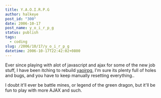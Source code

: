 ```yaml
---
title: Y.A.O.I.R.P.G
author: halkeye
post_id: "300"
date: 2006-10-17
post_name: y_o_i_r_p_g
status: publish
tags:
  - coding
slug: /2006/10/17/y_o_i_r_p_g
datetime: 2006-10-17T22:42:02+0800
---
```


Ever since playing with alot of javascript and ajax for some of the new job stuff, I have been itching to rebuild [yaoirpg](https://yaoirpg.halkeye.net/), I'm sure its plenty full of holes and bugs, and you have to keep manually resetting everything..




I doubt it'll ever be battle mines, or legend of the green dragon, but it'll be fun to play with more AJAX and such.
